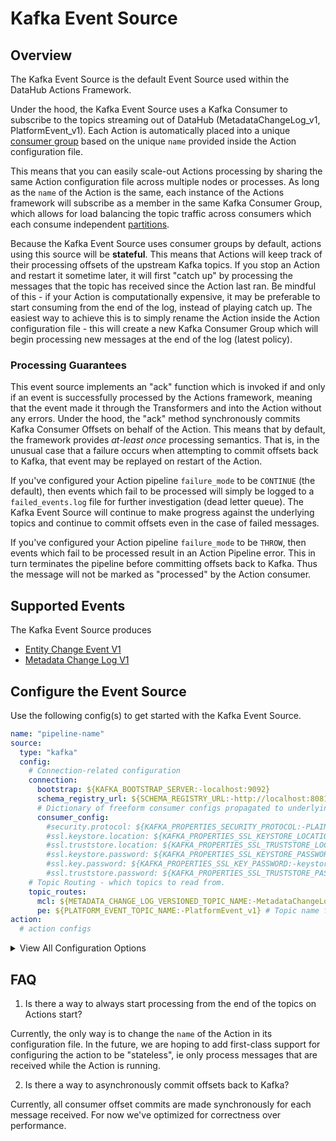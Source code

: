 # Kafka Event Source

## Overview

The Kafka Event Source is the default Event Source used within the DataHub Actions Framework.

Under the hood, the Kafka Event Source uses a Kafka Consumer to subscribe to the topics streaming
out of DataHub (MetadataChangeLog_v1, PlatformEvent_v1). Each Action is automatically placed into a unique
[consumer group](https://docs.confluent.io/platform/current/clients/consumer.html#consumer-groups) based on
the unique `name` provided inside the Action configuration file.

This means that you can easily scale-out Actions processing by sharing the same Action configuration file across
multiple nodes or processes. As long as the `name` of the Action is the same, each instance of the Actions framework will subscribe as a member in the same Kafka Consumer Group, which allows for load balancing the
topic traffic across consumers which each consume independent [partitions](https://developer.confluent.io/learn-kafka/apache-kafka/partitions/#kafka-partitioning).

Because the Kafka Event Source uses consumer groups by default, actions using this source will be **stateful**.
This means that Actions will keep track of their processing offsets of the upstream Kafka topics. If you
stop an Action and restart it sometime later, it will first "catch up" by processing the messages that the topic
has received since the Action last ran. Be mindful of this - if your Action is computationally expensive, it may be preferable to start consuming from the end of the log, instead of playing catch up. The easiest way to achieve this is to simply rename the Action inside the Action configuration file - this will create a new Kafka Consumer Group which will begin processing new messages at the end of the log (latest policy).

### Processing Guarantees

This event source implements an "ack" function which is invoked if and only if an event is successfully processed
by the Actions framework, meaning that the event made it through the Transformers and into the Action without
any errors. Under the hood, the "ack" method synchronously commits Kafka Consumer Offsets on behalf of the Action. This means that by default, the framework provides _at-least once_ processing semantics. That is, in the unusual case that a failure occurs when attempting to commit offsets back to Kafka, that event may be replayed on restart of the Action.

If you've configured your Action pipeline `failure_mode` to be `CONTINUE` (the default), then events which
fail to be processed will simply be logged to a `failed_events.log` file for further investigation (dead letter queue). The Kafka Event Source will continue to make progress against the underlying topics and continue to commit offsets even in the case of failed messages.

If you've configured your Action pipeline `failure_mode` to be `THROW`, then events which fail to be processed result in an Action Pipeline error. This in turn terminates the pipeline before committing offsets back to Kafka. Thus the message will not be marked as "processed" by the Action consumer.

## Supported Events

The Kafka Event Source produces

- [Entity Change Event V1](../events/entity-change-event.md)
- [Metadata Change Log V1](../events/metadata-change-log-event.md)

## Configure the Event Source

Use the following config(s) to get started with the Kafka Event Source.

```yml
name: "pipeline-name"
source:
  type: "kafka"
  config:
    # Connection-related configuration
    connection:
      bootstrap: ${KAFKA_BOOTSTRAP_SERVER:-localhost:9092}
      schema_registry_url: ${SCHEMA_REGISTRY_URL:-http://localhost:8081}
      # Dictionary of freeform consumer configs propagated to underlying Kafka Consumer
      consumer_config:
        #security.protocol: ${KAFKA_PROPERTIES_SECURITY_PROTOCOL:-PLAINTEXT}
        #ssl.keystore.location: ${KAFKA_PROPERTIES_SSL_KEYSTORE_LOCATION:-/mnt/certs/keystore}
        #ssl.truststore.location: ${KAFKA_PROPERTIES_SSL_TRUSTSTORE_LOCATION:-/mnt/certs/truststore}
        #ssl.keystore.password: ${KAFKA_PROPERTIES_SSL_KEYSTORE_PASSWORD:-keystore_password}
        #ssl.key.password: ${KAFKA_PROPERTIES_SSL_KEY_PASSWORD:-keystore_password}
        #ssl.truststore.password: ${KAFKA_PROPERTIES_SSL_TRUSTSTORE_PASSWORD:-truststore_password}
    # Topic Routing - which topics to read from.
    topic_routes:
      mcl: ${METADATA_CHANGE_LOG_VERSIONED_TOPIC_NAME:-MetadataChangeLog_Versioned_v1} # Topic name for MetadataChangeLog_v1 events.
      pe: ${PLATFORM_EVENT_TOPIC_NAME:-PlatformEvent_v1} # Topic name for PlatformEvent_v1 events.
action:
  # action configs
```

<details>
  <summary>View All Configuration Options</summary>
  
  | Field | Required | Default | Description |
  | --- | :-: | :-: | --- |
  | `connection.bootstrap` | ✅ | N/A | The Kafka bootstrap URI, e.g. `localhost:9092`. |
  | `connection.schema_registry_url` | ✅ | N/A | The URL for the Kafka schema registry, e.g. `http://localhost:8081` |
  | `connection.consumer_config` | ❌ | {} | A set of key-value pairs that represents arbitrary Kafka Consumer configs |
  | `topic_routes.mcl` | ❌  | `MetadataChangeLog_v1` | The name of the topic containing MetadataChangeLog events |
  | `topic_routes.pe` | ❌ | `PlatformEvent_v1` | The name of the topic containing PlatformEvent events |
</details>

## FAQ

1. Is there a way to always start processing from the end of the topics on Actions start?

Currently, the only way is to change the `name` of the Action in its configuration file. In the future,
we are hoping to add first-class support for configuring the action to be "stateless", ie only process
messages that are received while the Action is running.

2. Is there a way to asynchronously commit offsets back to Kafka?

Currently, all consumer offset commits are made synchronously for each message received. For now we've optimized for correctness over performance.
